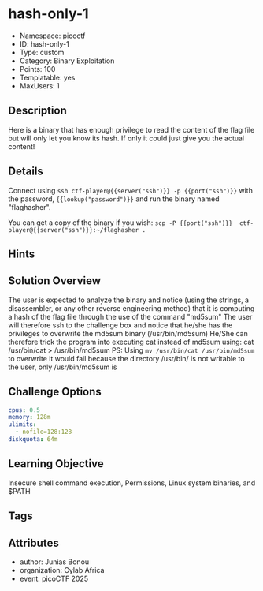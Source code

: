 # hash-only-1

- Namespace: picoctf
- ID: hash-only-1
- Type: custom
- Category: Binary Exploitation
- Points: 100
- Templatable: yes
- MaxUsers: 1

## Description

Here is a binary that has enough privilege to read the content of the flag file but will only let you know its hash. If only it could just give you the actual content!

## Details
Connect using `ssh ctf-player@{{server("ssh")}} -p {{port("ssh")}}` with the password, `{{lookup("password")}}` and run the binary named "flaghasher".

You can get a copy of the binary if you wish: `scp -P {{port("ssh")}}  ctf-player@{{server("ssh")}}:~/flaghasher .`


## Hints

## Solution Overview

The user is expected to analyze the binary and notice (using the strings, a disassembler, or any other reverse engineering method) that it is computing a hash of the flag file through the use of the command "md5sum"
The user will therefore ssh to the challenge box and notice that he/she has the privileges to overwrite the md5sum binary (/usr/bin/md5sum)
He/She can therefore trick the program into executing cat instead of md5sum using: cat /usr/bin/cat > /usr/bin/md5sum
PS: Using `mv /usr/bin/cat /usr/bin/md5sum` to overwrite it would fail because the directory /usr/bin/ is not writable to the user, only /usr/bin/md5sum is

## Challenge Options

```yaml
cpus: 0.5
memory: 128m
ulimits:
  - nofile=128:128
diskquota: 64m
```

## Learning Objective

Insecure shell command execution, Permissions, Linux system binaries, and $PATH

## Tags

## Attributes

- author: Junias Bonou
- organization: Cylab Africa
- event: picoCTF 2025
